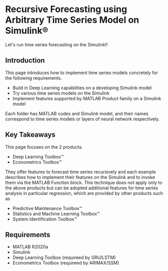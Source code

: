 # Recursive Forecasting using Arbitrary Time Series Model on Simulink®

Let's run time series forecasting on the Simulink!!​

## Introduction

This page introduces how to implement time series models concretely for the following requirements.

- Build in Deep Learning capabilities on a developing Simulink model​
- Try various time series models on the Simulink​
- Implement features supported by MATLAB Product family on a Simulink model​

Each folder has MATLAB codes and Simulink model, and their names correspond to time series models or layers of neural network respectively.

## Key Takeaways 

This page focuses on the 2 products.​

* Deep Learning Toolbox™​
* Econometrics Toolbox™​

They offer features to forecast time series recursively and each example describes how to implement their features on the Simulink and to invoke them via the MATLAB Function block. This technique does not apply only to the above products but can be adopted additional features for time series analysis in particular regression, which are provided by other products such as 

- Predictive Maintenance Toolbox™​
- Statistics and Machine Learning Toolbox™​
- System Identification Toolbox™​


## Requirements

* MATLAB R2020a
* Simulink
* Deep Learning Toolbox  (requireed by GRU/LSTM)
* Econometrics Toolbox  (requireed by ARIMAX/SSM)

